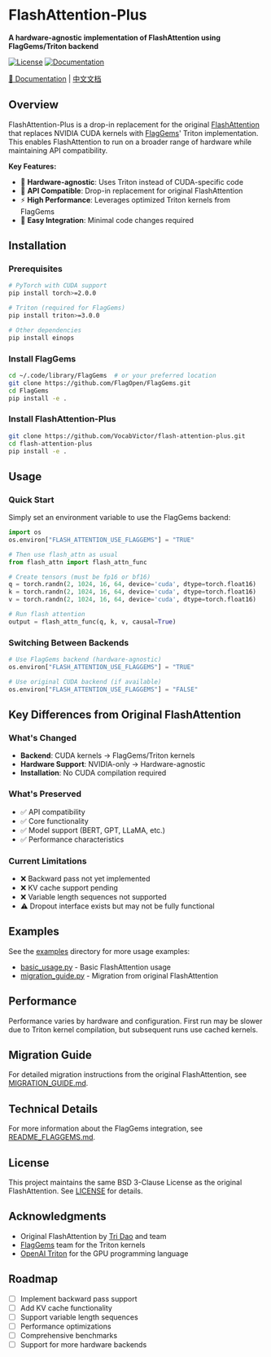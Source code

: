 # FlashAttention-Plus

**A hardware-agnostic implementation of FlashAttention using FlagGems/Triton backend**

[![License](https://img.shields.io/badge/License-BSD%203--Clause-blue.svg)](https://opensource.org/licenses/BSD-3-Clause)
[![Documentation](https://img.shields.io/badge/docs-GitHub%20Pages-blue)](https://vocabvictor.github.io/flash-attention-plus/)

[📖 Documentation](https://vocabvictor.github.io/flash-attention-plus/) | [中文文档](https://vocabvictor.github.io/flash-attention-plus/zh/)

## Overview

FlashAttention-Plus is a drop-in replacement for the original [FlashAttention](https://github.com/Dao-AILab/flash-attention) that replaces NVIDIA CUDA kernels with [FlagGems](https://github.com/FlagOpen/FlagGems)' Triton implementation. This enables FlashAttention to run on a broader range of hardware while maintaining API compatibility.

**Key Features:**
- 🚀 **Hardware-agnostic**: Uses Triton instead of CUDA-specific code
- 🔄 **API Compatible**: Drop-in replacement for original FlashAttention
- ⚡ **High Performance**: Leverages optimized Triton kernels from FlagGems
- 🎯 **Easy Integration**: Minimal code changes required

## Installation

### Prerequisites

```bash
# PyTorch with CUDA support
pip install torch>=2.0.0

# Triton (required for FlagGems)
pip install triton>=3.0.0

# Other dependencies
pip install einops
```

### Install FlagGems

```bash
cd ~/.code/library/FlagGems  # or your preferred location
git clone https://github.com/FlagOpen/FlagGems.git
cd FlagGems
pip install -e .
```

### Install FlashAttention-Plus

```bash
git clone https://github.com/VocabVictor/flash-attention-plus.git
cd flash-attention-plus
pip install -e .
```

## Usage

### Quick Start

Simply set an environment variable to use the FlagGems backend:

```python
import os
os.environ["FLASH_ATTENTION_USE_FLAGGEMS"] = "TRUE"

# Then use flash_attn as usual
from flash_attn import flash_attn_func

# Create tensors (must be fp16 or bf16)
q = torch.randn(2, 1024, 16, 64, device='cuda', dtype=torch.float16)
k = torch.randn(2, 1024, 16, 64, device='cuda', dtype=torch.float16)
v = torch.randn(2, 1024, 16, 64, device='cuda', dtype=torch.float16)

# Run flash attention
output = flash_attn_func(q, k, v, causal=True)
```

### Switching Between Backends

```python
# Use FlagGems backend (hardware-agnostic)
os.environ["FLASH_ATTENTION_USE_FLAGGEMS"] = "TRUE"

# Use original CUDA backend (if available)
os.environ["FLASH_ATTENTION_USE_FLAGGEMS"] = "FALSE"
```

## Key Differences from Original FlashAttention

### What's Changed
- **Backend**: CUDA kernels → FlagGems/Triton kernels
- **Hardware Support**: NVIDIA-only → Hardware-agnostic
- **Installation**: No CUDA compilation required

### What's Preserved
- ✅ API compatibility
- ✅ Core functionality
- ✅ Model support (BERT, GPT, LLaMA, etc.)
- ✅ Performance characteristics

### Current Limitations
- ❌ Backward pass not yet implemented
- ❌ KV cache support pending
- ❌ Variable length sequences not supported
- ⚠️ Dropout interface exists but may not be fully functional

## Examples

See the [examples](examples/) directory for more usage examples:
- [basic_usage.py](examples/basic_usage.py) - Basic FlashAttention usage
- [migration_guide.py](examples/migration_guide.py) - Migration from original FlashAttention

## Performance

Performance varies by hardware and configuration. First run may be slower due to Triton kernel compilation, but subsequent runs use cached kernels.

## Migration Guide

For detailed migration instructions from the original FlashAttention, see [MIGRATION_GUIDE.md](MIGRATION_GUIDE.md).

## Technical Details

For more information about the FlagGems integration, see [README_FLAGGEMS.md](README_FLAGGEMS.md).

## License

This project maintains the same BSD 3-Clause License as the original FlashAttention. See [LICENSE](LICENSE) for details.

## Acknowledgments

- Original FlashAttention by [Tri Dao](https://tridao.me/) and team
- [FlagGems](https://github.com/FlagOpen/FlagGems) team for the Triton kernels
- [OpenAI Triton](https://github.com/openai/triton) for the GPU programming language

## Roadmap

- [ ] Implement backward pass support
- [ ] Add KV cache functionality
- [ ] Support variable length sequences
- [ ] Performance optimizations
- [ ] Comprehensive benchmarks
- [ ] Support for more hardware backends
